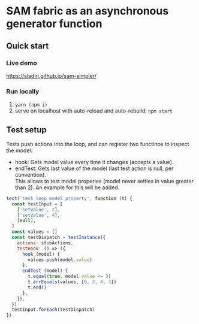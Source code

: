 # SAM fabric as an asynchronous generator function

## Quick start
### Live demo
https://sladiri.github.io/sam-simpler/
### Run locally
1. `yarn (npm i)`
2. serve on localhost with auto-reload and auto-rebuild: `npm start`

## Test setup
Tests push actions into the loop, and can register two functinos to inspect the model:
- hook: Gets model value every time it changes (accepts a value).
- endTest: Gets last value of the model (last test action is null, per convention).  
This allows to test model properies (model never settles in value greater than 2). An example for this will be added.
```javascript
test('test loop model property', function (t) {
  const testInput = [
    ['setValue', 2],
    ['setValue', 4],
    [null],
  ]
  const values = []
  const testDispatch = testInstance({
    actions: stubActions,
    testHook: () => ({
      hook (model) {
        values.push(model.value)
      },
      endTest (model) {
        t.equal(true, model.value <= 3)
        t.arrEquals(values, [0, 2, 4, 3])
        t.end()
      },
    }),
  })
  testInput.forEach(testDispatch)
})
```
